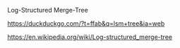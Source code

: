 Log-Structured Merge-Tree

https://duckduckgo.com/?t=ffab&q=lsm+tree&ia=web

https://en.wikipedia.org/wiki/Log-structured_merge-tree
